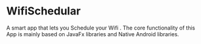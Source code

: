 # WifiSchedular
A smart app that lets you Schedule your Wifi .
The core functionality of this App is mainly based on JavaFx libraries and Native Android libraries.
